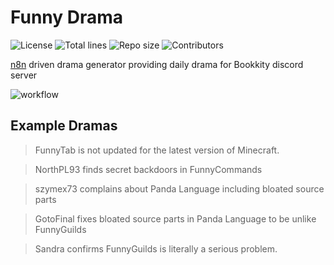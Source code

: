 # Funny Drama

![License](https://img.shields.io/github/license/FunnyGuilds/FunnyDrama)
![Total lines](https://img.shields.io/tokei/lines/github/FunnyGuilds/FunnyDrama)
![Repo size](https://img.shields.io/github/repo-size/FunnyGuilds/FunnyDrama)
![Contributors](https://img.shields.io/github/contributors/FunnyGuilds/FunnyDrama)

[n8n](https://n8n.io/) driven drama generator providing daily drama for Bookkity discord server

![workflow](https://user-images.githubusercontent.com/44551064/169702621-bfba59c1-b04b-47b0-9190-4920158fc004.png)

## Example Dramas

> FunnyTab is not updated for the latest version of Minecraft.

> NorthPL93 finds secret backdoors in FunnyCommands

> szymex73 complains about Panda Language including bloated source parts

> GotoFinal fixes bloated source parts in Panda Language to be unlike FunnyGuilds

> Sandra confirms FunnyGuilds is literally a serious problem.
